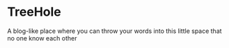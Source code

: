 # TreeHole
A blog-like place where you can throw your words into this little space that no one know each other

